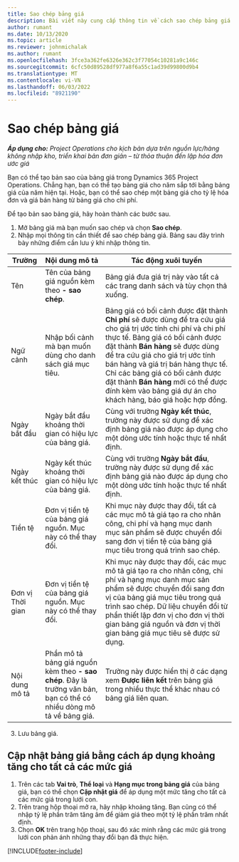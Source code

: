 ```yaml
---
title: Sao chép bảng giá
description: Bài viết này cung cấp thông tin về cách sao chép bảng giá trong Project Operations.
author: rumant
ms.date: 10/13/2020
ms.topic: article
ms.reviewer: johnmichalak
ms.author: rumant
ms.openlocfilehash: 3fce3a362fe6326e362c3f77054c10281a9c146c
ms.sourcegitcommit: 6cfc50d89528df977a8f6a55c1ad39d99800d9b4
ms.translationtype: MT
ms.contentlocale: vi-VN
ms.lasthandoff: 06/03/2022
ms.locfileid: "8921190"
---
```

# <a name="copy-price-lists"></a>Sao chép bảng giá

_**Áp dụng cho:** Project Operations cho kịch bản dựa trên nguồn lực/hàng không nhập kho, triển khai bản đơn giản – từ thỏa thuận đến lập hóa đơn ước giá_

Bạn có thể tạo bản sao của bảng giá trong Dynamics 365 Project Operations. Chẳng hạn, bạn có thể tạo bảng giá cho năm sắp tới bằng bảng giá của năm hiện tại.  Hoặc, bạn có thể sao chép một bảng giá cho tỷ lệ hóa đơn và giá bán hàng từ bảng giá cho chi phí. 

Để tạo bản sao bảng giá, hãy hoàn thành các bước sau.

1. Mở bảng giá mà bạn muốn sao chép và chọn **Sao chép**.
2. Nhập mọi thông tin cần thiết để sao chép bảng giá. Bảng sau đây trình bày những điểm cần lưu ý khi nhập thông tin.

| Trường | Nội dung mô tả | Tác động xuôi tuyến |
| --- | --- | --- |
| Tên | Tên của bảng giá nguồn kèm theo **- sao chép**. | Bảng giá đưa giá trị này vào tất cả các trang danh sách và tùy chọn thả xuống. |
| Ngữ cảnh | Nhập bối cảnh mà bạn muốn dùng cho danh sách giá mục tiêu. | Bảng giá có bối cảnh được đặt thành **Chi phí** sẽ được dùng để tra cứu giá cho giá trị ước tính chi phí và chi phí thực tế. Bảng giá có bối cảnh được đặt thành **Bán hàng** sẽ được dùng để tra cứu giá cho giá trị ước tính bán hàng và giá trị bán hàng thực tế. Chỉ các bảng giá có bối cảnh được đặt thành **Bán hàng** mới có thể được đính kèm vào bảng giá dự án cho khách hàng, báo giá hoặc hợp đồng. |
| Ngày bắt đầu | Ngày bắt đầu khoảng thời gian có hiệu lực của bảng giá. | Cùng với trường **Ngày kết thúc**, trường này được sử dụng để xác định bảng giá nào được áp dụng cho một dòng ước tính hoặc thực tế nhất định. |
| Ngày kết thúc | Ngày kết thúc khoảng thời gian có hiệu lực của bảng giá. | Cùng với trường **Ngày bắt đầu**, trường này được sử dụng để xác định bảng giá nào được áp dụng cho một dòng ước tính hoặc thực tế nhất định. |
| Tiền tệ | Đơn vị tiền tệ của bảng giá nguồn. Mục này có thể thay đổi. | Khi mục này được thay đổi, tất cả các mục mô tả giá tạo ra cho nhân công, chi phí và hạng mục danh mục sản phẩm sẽ được chuyển đổi sang đơn vị tiền tệ của bảng giá mục tiêu trong quá trình sao chép. |
| Đơn vị Thời gian | Đơn vị tiền tệ của bảng giá nguồn. Mục này có thể thay đổi. | Khi mục này được thay đổi, các mục mô tả giá tạo ra cho nhân công, chi phí và hạng mục danh mục sản phẩm sẽ được chuyển đổi sang đơn vị của bảng giá mục tiêu trong quá trình sao chép. Dữ liệu chuyển đổi từ phần thiết lập đơn vị cho đơn vị thời gian bảng giá nguồn và đơn vị thời gian bảng giá mục tiêu sẽ được sử dụng. |
| Nội dung mô tả | Phần mô tả bảng giá nguồn kèm theo **- sao chép**. Đây là trường văn bản, bạn có thể có nhiều dòng mô tả về bảng giá. | Trường này được hiển thị ở các dạng xem **Được liên kết** trên bảng giá trong nhiều thực thể khác nhau có bảng giá liên quan. |

3. Lưu bảng giá. 

## <a name="update-a-price-list-by-applying-a-mark-up-to-all-the-prices"></a>Cập nhật bảng giá bằng cách áp dụng khoảng tăng cho tất cả các mức giá

1. Trên các tab **Vai trò**, **Thể loại** và **Hạng mục trong bảng giá** của bảng giá, bạn có thể chọn **Cập nhật giá** để áp dụng một mức tăng cho tất cả các mức giá trong lưới con. 
2. Trên trang hộp thoại mở ra, hãy nhập khoảng tăng. Bạn cũng có thể nhập tỷ lệ phần trăm tăng âm để giảm giá theo một tỷ lệ phần trăm nhất định. 
3. Chọn **OK** trên trang hộp thoại, sau đó xác minh rằng các mức giá trong lưới con phản ánh những thay đổi bạn đã thực hiện.


[!INCLUDE[footer-include](../includes/footer-banner.md)]